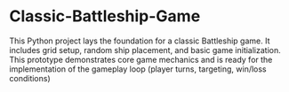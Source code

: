 # Classic-Battleship-Game
This Python project lays the foundation for a classic Battleship game. It includes grid setup, random ship placement, and basic game initialization. This prototype demonstrates core game mechanics and is ready for the implementation of the gameplay loop (player turns, targeting, win/loss conditions)
